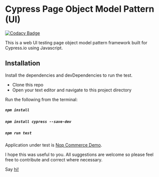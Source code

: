 # Cypress Page Object Model Pattern (UI)
[![Codacy Badge](https://api.codacy.com/project/badge/Grade/82114c3232e84038b6dfbf66cfe01360)](https://www.codacy.com/manual/bidemiajala/cy-ui-framework?utm_source=github.com&amp;utm_medium=referral&amp;utm_content=bidemiajala/cy-ui-framework&amp;utm_campaign=Badge_Grade)

This is a web UI testing page object model pattern framework built for Cypress.io using Javascript.

## Installation
Install the dependencies and devDependencies to run the test.
- Clone this repo
- Open your text editor and navigate to this project directory

Run the following from the terminal:

##### `npm install`
##### `npm install cypress --save-dev`
##### `npm run test`

Application under test is [Nop Commerce Demo](https://admin-demo.nopcommerce.com).

I hope this was useful to you. All suggestions are welcome so please feel free to contribute and correct where necessary.

Say [hi!](https://bit.ly/2tUZMmD)